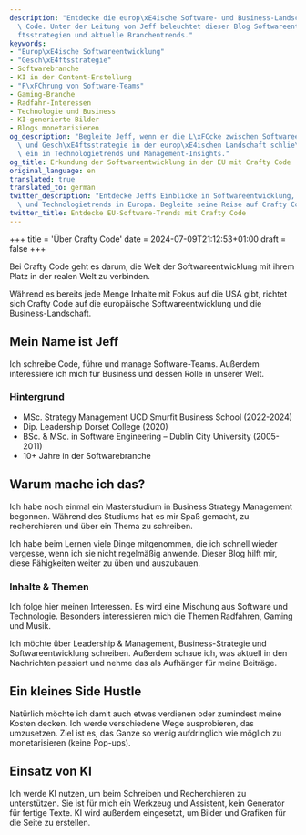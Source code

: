 ```yaml
---
description: "Entdecke die europ\xE4ische Software- und Business-Landschaft mit Crafty\
  \ Code. Unter der Leitung von Jeff beleuchtet dieser Blog Softwareentwicklung, Gesch\xE4\
  ftsstrategien und aktuelle Branchentrends."
keywords:
- "Europ\xE4ische Softwareentwicklung"
- "Gesch\xE4ftsstrategie"
- Softwarebranche
- KI in der Content-Erstellung
- "F\xFChrung von Software-Teams"
- Gaming-Branche
- Radfahr-Interessen
- Technologie und Business
- KI-generierte Bilder
- Blogs monetarisieren
og_description: "Begleite Jeff, wenn er die L\xFCcke zwischen Softwareentwicklung\
  \ und Gesch\xE4ftsstrategie in der europ\xE4ischen Landschaft schlie\xDFt. Tauche\
  \ ein in Technologietrends und Management-Insights."
og_title: Erkundung der Softwareentwicklung in der EU mit Crafty Code
original_language: en
translated: true
translated_to: german
twitter_description: "Entdecke Jeffs Einblicke in Softwareentwicklung, Gesch\xE4ftsstrategie\
  \ und Technologietrends in Europa. Begleite seine Reise auf Crafty Code."
twitter_title: Entdecke EU-Software-Trends mit Crafty Code
---
```


+++
title = 'Über Crafty Code'
date = 2024-07-09T21:12:53+01:00
draft = false
+++

Bei Crafty Code geht es darum, die Welt der Softwareentwicklung mit ihrem Platz in der realen Welt zu verbinden.

Während es bereits jede Menge Inhalte mit Fokus auf die USA gibt, richtet sich Crafty Code auf die europäische Softwareentwicklung und die Business-Landschaft.

## Mein Name ist Jeff

Ich schreibe Code, führe und manage Software-Teams. Außerdem interessiere ich mich für Business und dessen Rolle in unserer Welt.

### Hintergrund

- MSc. Strategy Management UCD Smurfit Business School (2022-2024)
- Dip. Leadership Dorset College (2020)
- BSc. & MSc. in Software Engineering – Dublin City University (2005-2011)
- 10+ Jahre in der Softwarebranche

## Warum mache ich das?

Ich habe noch einmal ein Masterstudium in Business Strategy Management begonnen. Während des Studiums hat es mir Spaß gemacht, zu recherchieren und über ein Thema zu schreiben.

Ich habe beim Lernen viele Dinge mitgenommen, die ich schnell wieder vergesse, wenn ich sie nicht regelmäßig anwende. Dieser Blog hilft mir, diese Fähigkeiten weiter zu üben und auszubauen.

### Inhalte & Themen

Ich folge hier meinen Interessen. Es wird eine Mischung aus Software und Technologie. Besonders interessieren mich die Themen Radfahren, Gaming und Musik.

Ich möchte über Leadership & Management, Business-Strategie und Softwareentwicklung schreiben. Außerdem schaue ich, was aktuell in den Nachrichten passiert und nehme das als Aufhänger für meine Beiträge.

## Ein kleines Side Hustle

Natürlich möchte ich damit auch etwas verdienen oder zumindest meine Kosten decken. Ich werde verschiedene Wege ausprobieren, das umzusetzen. Ziel ist es, das Ganze so wenig aufdringlich wie möglich zu monetarisieren (keine Pop-ups).

## Einsatz von KI

Ich werde KI nutzen, um beim Schreiben und Recherchieren zu unterstützen. Sie ist für mich ein Werkzeug und Assistent, kein Generator für fertige Texte. KI wird außerdem eingesetzt, um Bilder und Grafiken für die Seite zu erstellen.